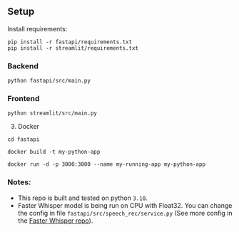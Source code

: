 ## Setup


Install requirements:
```
pip install -r fastapi/requirements.txt
pip install -r streamlit/requirements.txt
```

### Backend
```
python fastapi/src/main.py
```

### Frontend
```
python streamlit/src/main.py
```

3. Docker

```
cd fastapi
```

```
docker build -t my-python-app
```

```
docker run -d -p 3000:3000 --name my-running-app my-python-app
```

### Notes:
- This repo is built and tested on python `3.10`.
- Faster Whisper model is being run on CPU with Float32. You can change the config in file `fastapi/src/speech_rec/service.py` (See more config in the [Faster Whisper repo](https://github.com/guillaumekln/faster-whisper)).